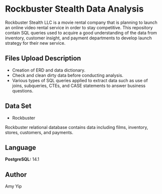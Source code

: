 # Rockbuster Stealth Data Analysis
Rockbuster Stealth LLC is a movie rental company that is planning to launch an online video rental service in order to stay competitive.
This repository contain SQL queries used to acquire a good understanding of the data from inventory, customer insight, and payment departments to develop launch strategy for their new service.

## Files Upload Description
* Creation of ERD and data dictionary.
* Check and clean dirty data before conducting analysis.
* Various types of SQL queries applied to extract data such as use of joins, subqueries, CTEs, and CASE statements to answer business questions.


## Data Set
* Rockbuster

Rockbuster relational database contains data including films, inventory, stores, customers, and payments.

## Language
**PostgreSQL:** 14.1

## Author
Amy Yip
